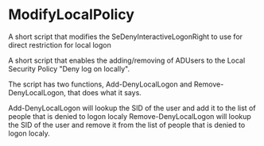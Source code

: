 # ModifyLocalPolicy
A short script that modifies the SeDenyInteractiveLogonRight to use for direct restriction for local logon

A short script that enables the adding/removing of ADUsers to the Local Security Policy "Deny log on locally".

The script has two functions, Add-DenyLocalLogon and Remove-DenyLocalLogon, that does what it says.

Add-DenyLocalLogon <ADUser> will lookup the SID of the user and add it to the list of people that is denied to logon localy
Remove-DenyLocalLogon <ADUser> will lookup the SID of the user and remove it from the list of people that is denied to logon localy.

